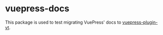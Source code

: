 # vuepress-docs

This package is used to test migrating VuePress' docs to [vuepress-plugin-vt](https://github.com/ulivz/vt).